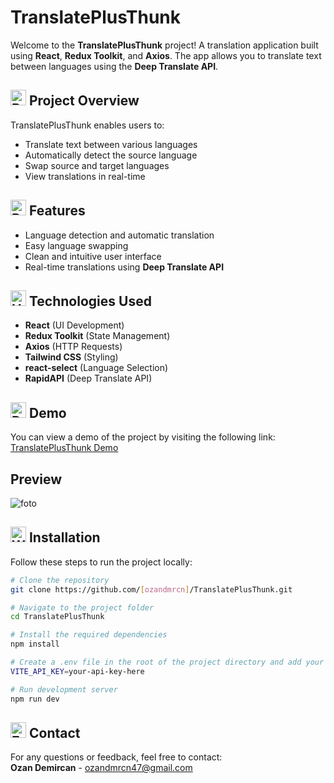 # TranslatePlusThunk
Welcome to the **TranslatePlusThunk** project! A translation application built using **React**, **Redux Toolkit**, and **Axios**. The app allows you to translate text between languages using the **Deep Translate API**.

## <img src="https://raw.githubusercontent.com/Tarikul-Islam-Anik/Animated-Fluent-Emojis/master/Emojis/Activities/Bullseye.png" alt="Bullseye" width="25" height="25" /> Project Overview
TranslatePlusThunk enables users to:
- Translate text between various languages
- Automatically detect the source language
- Swap source and target languages
- View translations in real-time

## <img src="https://raw.githubusercontent.com/Tarikul-Islam-Anik/Animated-Fluent-Emojis/master/Emojis/Travel%20and%20places/Rocket.png" alt="Rocket" width="25" height="25" /> Features
- Language detection and automatic translation
- Easy language swapping
- Clean and intuitive user interface
- Real-time translations using **Deep Translate API**

## <img src="https://raw.githubusercontent.com/Tarikul-Islam-Anik/Animated-Fluent-Emojis/master/Emojis/Objects/Hammer%20and%20Wrench.png" alt="Hammer and Wrench" width="25" height="25" /> Technologies Used
- **React** (UI Development)
- **Redux Toolkit** (State Management)
- **Axios** (HTTP Requests)
- **Tailwind CSS** (Styling)
- **react-select** (Language Selection)
- **RapidAPI** (Deep Translate API)

## <img src="https://raw.githubusercontent.com/Tarikul-Islam-Anik/Animated-Fluent-Emojis/master/Emojis/Objects/Desktop%20Computer.png" alt="Desktop Computer" width="25" height="25" /> Demo
You can view a demo of the project by visiting the following link:  
[TranslatePlusThunk Demo](https://ozantranslateplusthunk.netlify.app/)

## Preview
![foto](https://github.com/user-attachments/assets/1e7ef216-e019-40f6-b8fa-1badc157e48c)

## <img src="https://raw.githubusercontent.com/Tarikul-Islam-Anik/Animated-Fluent-Emojis/master/Emojis/Objects/Wrench.png" alt="Wrench" width="25" height="25" /> Installation
Follow these steps to run the project locally:
```bash
# Clone the repository
git clone https://github.com/[ozandmrcn]/TranslatePlusThunk.git

# Navigate to the project folder
cd TranslatePlusThunk

# Install the required dependencies
npm install

# Create a .env file in the root of the project directory and add your VITE_API_KEY from the RapidApi Deep Translate like this:
VITE_API_KEY=your-api-key-here

# Run development server
npm run dev
```

## <img src="https://raw.githubusercontent.com/Tarikul-Islam-Anik/Animated-Fluent-Emojis/master/Emojis/Objects/E-Mail.png" alt="E-Mail" width="25" height="25" /> Contact
For any questions or feedback, feel free to contact:  
**Ozan Demircan** - ozandmrcn47@gmail.com
